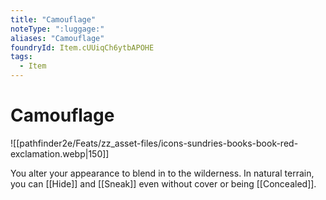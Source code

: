 ```yaml
---
title: "Camouflage"
noteType: ":luggage:"
aliases: "Camouflage"
foundryId: Item.cUUiqCh6ytbAPOHE
tags:
  - Item
---
```


# Camouflage
![[pathfinder2e/Feats/zz_asset-files/icons-sundries-books-book-red-exclamation.webp|150]]

You alter your appearance to blend in to the wilderness. In natural terrain, you can [[Hide]] and [[Sneak]] even without cover or being [[Concealed]].
